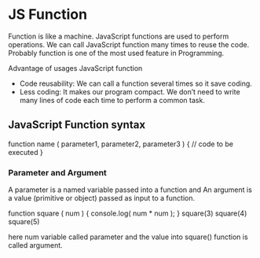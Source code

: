 # JS Function

Function is like a machine.
JavaScript functions are used to perform operations. We can call JavaScript function many times to reuse the code.
Probably function is one of the most used feature in Programming.

Advantage of usages JavaScript function

- Code reusability: We can call a function several times so it save coding.
- Less coding: It makes our program compact. We don’t need to write many lines of code each time to perform a common task.

## JavaScript Function syntax

function name ( parameter1, parameter2, parameter3 )
{
// code to be executed
}

### Parameter and Argument

A parameter is a named variable passed into a function and An argument is a value (primitive or object) passed as input to a function.

function square ( num ) {
console.log( num \* num );
}
square(3)
square(4)
square(5)

here num variable called parameter and the value into square() function is called argument.
